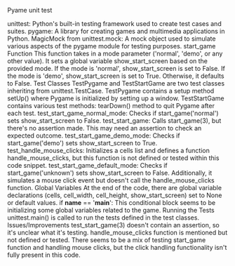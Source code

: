 Pyame unit test

unittest: Python's built-in testing framework used to create test cases and suites.
pygame: A library for creating games and multimedia applications in Python.
MagicMock from unittest.mock: A mock object used to simulate various aspects of the pygame module for testing purposes.
start_game Function
This function takes in a mode parameter ('normal', 'demo', or any other value). It sets a global variable show_start_screen based on the provided mode.
If the mode is 'normal', show_start_screen is set to False. If the mode is 'demo', show_start_screen is set to True. Otherwise, it defaults to False.
Test Classes
TestPygame and TestStartGame are two test classes inheriting from unittest.TestCase.
TestPygame contains a setup method setUp() where Pygame is initialized by setting up a window.
TestStartGame contains various test methods:
tearDown() method to quit Pygame after each test.
test_start_game_normal_mode: Checks if start_game('normal') sets show_start_screen to False.
test_start_game: Calls start_game(3), but there's no assertion made. This may need an assertion to check an expected outcome.
test_start_game_demo_mode: Checks if start_game('demo') sets show_start_screen to True.
test_handle_mouse_clicks: Initializes a cells list and defines a function handle_mouse_clicks, but this function is not defined or tested within this code snippet.
test_start_game_default_mode: Checks if start_game('unknown') sets show_start_screen to False. Additionally, it simulates a mouse click event but doesn't call the handle_mouse_clicks function.
Global Variables
At the end of the code, there are global variable declarations (cells, cell_width, cell_height, show_start_screen) set to None or default values.
if __name__ == '__main__':
This conditional block seems to be initializing some global variables related to the game.
Running the Tests
unittest.main() is called to run the tests defined in the test classes.
Issues/Improvements
test_start_game(3) doesn't contain an assertion, so it's unclear what it's testing.
handle_mouse_clicks function is mentioned but not defined or tested.
There seems to be a mix of testing start_game function and handling mouse clicks, but the click handling functionality isn't fully present in this code.
